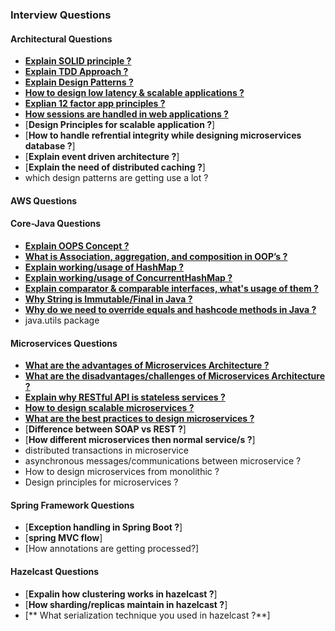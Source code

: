 ### Interview Questions

#### Architectural Questions
 - [**Explain SOLID principle ?**](Architectural-Questions.md#explain-solid-principle-)
 - [**Explain TDD Approach ?**]([Architectural-Questions.md#tdd-approach-](Architectural-Questions.md#explain-tdd-approach-))
 - [**Explain Design Patterns ?**](Architectural-Questions.md#explain-design-patterns-)
 - [**How to design low latency & scalable applications ?**](Architectural-Questions.md#how-to-design-low-latency-and-scalable-applications-)
 - [**Explian 12 factor app principles ?**](Architectural-Questions.md#explian-12-factor-app-principles-)
 - [**How sessions are handled in web applications ?**](Architectural-Questions.md#how-sessions-are-handled-in-web-applications-)
 - [**Design Principles for scalable application ?**]
 - [**How to handle refrential integrity while designing microservices database ?**]
 - [**Explain event driven architecture ?**]
 - [**Explain the need of distributed caching ?**]
 - which design patterns are getting use a lot ?


#### AWS Questions

#### Core-Java Questions
 - [**Explain OOPS Concept ?**](Core-Java-Questions.md#explain-oops-concept-)
 - [**What is Association, aggregation, and composition in OOP’s ?**](Core-Java-Questions.md#what-is-association-aggregation-and-composition-in-oops-)
 - [**Explain working/usage of HashMap ?**](Core-Java-Questions.md#explain-workingusage-of-hashmap-)
 - [**Explain working/usage of ConcurrentHashMap ?**](Core-Java-Questions.md#explain-workingusage-of-concurrenthashmap-)
 - [**Explain comparator & comparable interfaces, what's usage of them ?**](Core-Java-Questions.md#explain-comparator--comparable-interfaces-whats-usage-of-them-)
 - [**Why String is Immutable/Final in Java ?**](Core-Java-Questions.md#why-string-is-immutablefinal-in-java-)
 - [**Why do we need to override equals and hashcode methods in Java ?**](Core-Java-Questions.md#why-do-we-need-to-override-equals-and-hashcode-methods-in-java)
 - java.utils package

#### Microservices Questions
 - [**What are the advantages of Microservices Architecture ?**](Microservices-Questions.md#what-are-the-advantages-of-microservices-architecture-)
 - [**What are the disadvantages/challenges of Microservices Architecture ?**](Microservices-Questions.md#what-are-the-advantages-of-microservices-architecture-)
 - [**Explain why RESTful API is stateless services ?**](Microservices-Questions.md#explain-why-restful-api-is-stateless-services-)
 - [**How to design scalable microservices ?**](Microservices-Questions.md#how-to-design-scalable-microservices-)
 - [**What are the best practices to design microservices ?**](Microservices-Questions.md#what-are-the-best-practices-to-design-microservices-)
 - [**Difference between SOAP vs REST ?**]
 - [**How different microservices then normal service/s ?**]
 - distributed transactions in microservice 
 - asynchronous messages/communications between microservice ?
 - How to design microservices from monolithic ?
 - Design principles for microservices ?

#### Spring Framework Questions
 - [**Exception handling in Spring Boot ?**]
 - [**spring MVC flow**]
 - [How annotations are getting processed?]

#### Hazelcast Questions
 - [**Expalin how clustering works in hazelcast ?**]
 - [**How sharding/replicas maintain in hazelcast ?**]
 - [** What serialization technique you used in hazelcast ?**]
